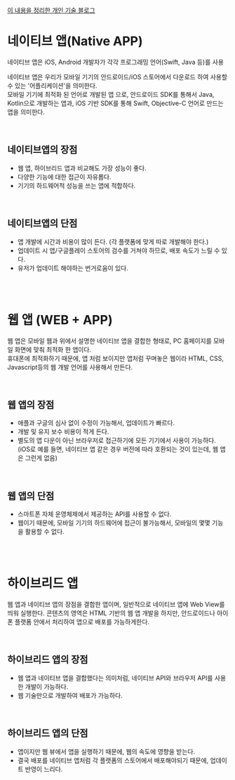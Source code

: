 [이 내용을 정리한 개인 기술 블로그](https://jud00.tistory.com/entry/%EB%AA%A8%EB%B0%94%EC%9D%BC-%EC%95%B1%EC%9D%98-%EA%B0%9C%EB%85%90-%EB%B0%8F-%EC%9C%A0%ED%98%95%EC%9D%84-%EC%95%8C%EC%95%84%EB%B3%B4%EC%9E%90)

# 네이티브 앱(Native APP)

네이티브 앱은 iOS, Android 개발자가 각각 프로그래밍 언어(Swift, Java 등)를 사용

네이티브 앱은 우리가 모바일 기기의 안드로이드/iOS 스토어에서 다운로드 하여 사용할 수 있는 '어플리케이션'을 의미한다.<br>
모바일 기기에 최적화 된 언어로 개발된 앱 으로, 안드로이드 SDK를 통해서 Java, Kotlin으로 개발하는 앱과, iOS 기반 SDK를 통해 Swift, Objective-C 언어로 만드는 앱을 의미한다.

<br>

## 네이티브앱의 장점
- 웹 앱, 하이브리드 앱과 비교해도 가장 성능이 좋다.
- 다양한 기능에 대한 접근이 자유롭다.
- 기기의 하드웨어적 성능을 쓰는 앱에 적합하다.

<br>

## 네이티브앱의 단점
- 앱 개발에 시간과 비용이 많이 든다. (각 플랫폼에 맞게 따로 개발해야 한다.)
- 업데이트 시 앱/구글플레이 스토어의 검수를 거쳐야 하므로, 배포 속도가 느릴 수 있다.
- 유저가 업데이트 해야하는 번거로움이 있다.

<br><br>



# 웹 앱 (WEB + APP)

웹 앱은 모바일 웹과 위에서 설명한 네이티브 앱을 결합한 형태로, PC 홈페이지를 모바일 화면에 맞춰 최적화 한 앱이다.<br>
휴대폰에 최적화하기 때문에, 앱 처럼 보이지만 앱처럼 꾸며놓은 웹이라 HTML, CSS, Javascript등의 웹 개발 언어를 사용해서 만든다.

<br>

## 웹 앱의 장점
- 애플과 구글의 심사 없이 수정이 가능해서, 업데이트가 빠르다.
- 개발 및 유지 보수 비용이 적게 든다.
- 별도의 앱 다운이 아닌 브라우저로 접근하기에 모든 기기에서 사용이 가능하다. 
(iOS로 예를 들면, 네이티브 앱 같은 경우 버전에 따라 호환되는 것이 있는데, 웹 앱은 그런게 없음)

<br>

## 웹 앱의 단점
- 스마트폰 자체 운영체제에서 제공하는 API를 사용할 수 없다. 
- 웹이기 때문에, 모바일 기기의 하드웨어에 접근이 불가능해서, 모바일의 몇몇 기능을 활용할 수 없다.

<br><br>



# 하이브리드 앱

웹 앱과 네이티브 앱의 장점을 결합한 앱이며, 일반적으로 네이티브 앱에 Web View를 띄워 실행한다.
콘텐츠의 영역은 HTML 기반의 웹 앱 개발을 하지만, 안드로이드나 아이폰 플랫폼 안에서 처리하여 앱으로 배포를 가능하게한다.

<br>

## 하이브리드 앱의 장점
- 웹 앱과 네이티브 앱을 결합했다는 의미처럼, 네이티브 API와 브라우저 API를 사용한 개발이 가능하다.
- 웹 기술만으로 개발하여 배포가 가능하다.

<br>

## 하이브리드 앱의 단점
- 앱이지만 웹 뷰에서 앱을 실행하기 때문에, 웹의 속도에 영향을 받는다.
- 결국 배포를 네이티브 앱처럼 각 플랫폼의 스토어에서 배포해야되기 때문에, 업데이트 반영이 느리다.